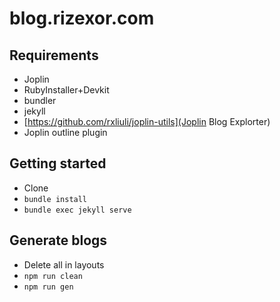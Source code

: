 # blog.rizexor.com

## Requirements

- Joplin
- RubyInstaller+Devkit
- bundler
- jekyll
- [https://github.com/rxliuli/joplin-utils](Joplin Blog Explorter)
- Joplin outline plugin

## Getting started

- Clone
- `bundle install`
- `bundle exec jekyll serve`

## Generate blogs

- Delete all in layouts
- `npm run clean`
- `npm run gen`
